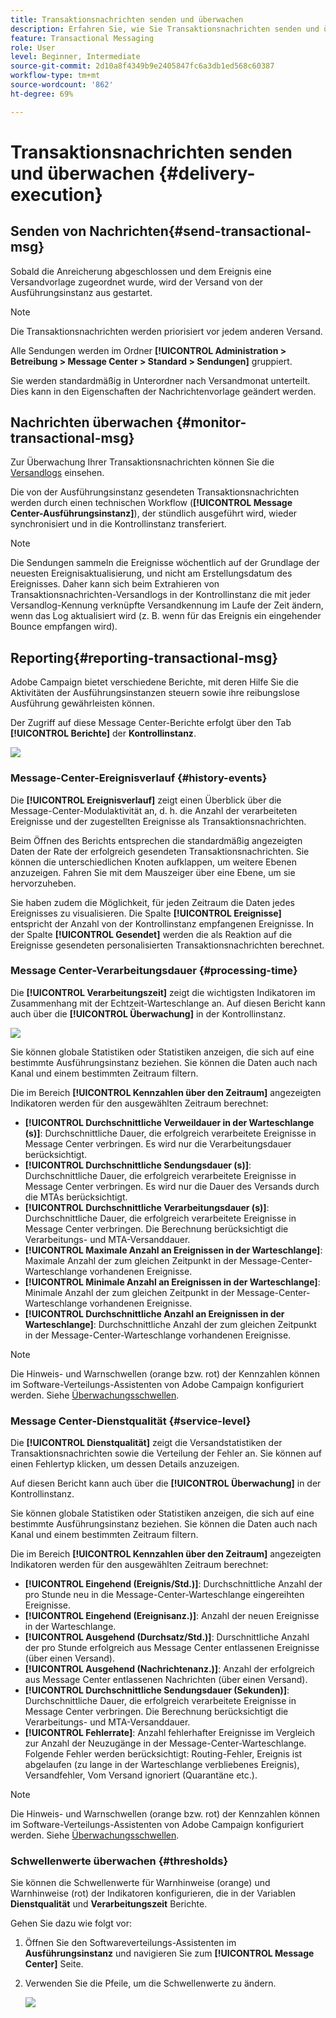 ```yaml
---
title: Transaktionsnachrichten senden und überwachen
description: Erfahren Sie, wie Sie Transaktionsnachrichten senden und überwachen
feature: Transactional Messaging
role: User
level: Beginner, Intermediate
source-git-commit: 2d10a8f4349b9e2405847fc6a3db1ed568c60387
workflow-type: tm+mt
source-wordcount: '862'
ht-degree: 69%

---
```



# Transaktionsnachrichten senden und überwachen {#delivery-execution}

## Senden von Nachrichten{#send-transactional-msg}

Sobald die Anreicherung abgeschlossen und dem Ereignis eine Versandvorlage zugeordnet wurde, wird der Versand von der Ausführungsinstanz aus gestartet.

>[!NOTE]
>
>Die Transaktionsnachrichten werden priorisiert vor jedem anderen Versand.

Alle Sendungen werden im Ordner **[!UICONTROL Administration > Betreibung > Message Center > Standard > Sendungen]** gruppiert.

Sie werden standardmäßig in Unterordner nach Versandmonat unterteilt. Dies kann in den Eigenschaften der Nachrichtenvorlage geändert werden.

## Nachrichten überwachen {#monitor-transactional-msg}

Zur Überwachung Ihrer Transaktionsnachrichten können Sie die [Versandlogs](send.md) einsehen.

Die von der Ausführungsinstanz gesendeten Transaktionsnachrichten werden durch einen technischen Workflow (**[!UICONTROL Message Center-Ausführungsinstanz]**), der stündlich ausgeführt wird, wieder synchronisiert und in die Kontrollinstanz transferiert.

>[!NOTE]
>
>Die Sendungen sammeln die Ereignisse wöchentlich auf der Grundlage der neuesten Ereignisaktualisierung, und nicht am Erstellungsdatum des Ereignisses. Daher kann sich beim Extrahieren von Transaktionsnachrichten-Versandlogs in der Kontrollinstanz die mit jeder Versandlog-Kennung verknüpfte Versandkennung im Laufe der Zeit ändern, wenn das Log aktualisiert wird (z. B. wenn für das Ereignis ein eingehender Bounce empfangen wird).

<!--
To monitor the activity and running of the execution instance(s), see [Transactional messaging reports](transactional-messaging-reports.md).-->

## Reporting{#reporting-transactional-msg}

Adobe Campaign bietet verschiedene Berichte, mit deren Hilfe Sie die Aktivitäten der Ausführungsinstanzen steuern sowie ihre reibungslose Ausführung gewährleisten können.

Der Zugriff auf diese Message Center-Berichte erfolgt über den Tab **[!UICONTROL Berichte]** der **Kontrollinstanz**.

![](assets/mc-reports.png)

### Message-Center-Ereignisverlauf {#history-events}

Die **[!UICONTROL Ereignisverlauf]** zeigt einen Überblick über die Message-Center-Modulaktivität an, d. h. die Anzahl der verarbeiteten Ereignisse und der zugestellten Ereignisse als Transaktionsnachrichten.

Beim Öffnen des Berichts entsprechen die standardmäßig angezeigten Daten der Rate der erfolgreich gesendeten Transaktionsnachrichten. Sie können die unterschiedlichen Knoten aufklappen, um weitere Ebenen anzuzeigen. Fahren Sie mit dem Mauszeiger über eine Ebene, um sie hervorzuheben.

Sie haben zudem die Möglichkeit, für jeden Zeitraum die Daten jedes Ereignisses zu visualisieren. Die Spalte **[!UICONTROL Ereignisse]** entspricht der Anzahl von der Kontrollinstanz empfangenen Ereignisse. In der Spalte **[!UICONTROL Gesendet]** werden die als Reaktion auf die Ereignisse gesendeten personalisierten Transaktionsnachrichten berechnet.


### Message Center-Verarbeitungsdauer {#processing-time}

Die **[!UICONTROL Verarbeitungszeit]** zeigt die wichtigsten Indikatoren im Zusammenhang mit der Echtzeit-Warteschlange an. Auf diesen Bericht kann auch über die **[!UICONTROL Überwachung]** in der Kontrollinstanz.

![](assets/mc-processing-time-report.png)

Sie können globale Statistiken oder Statistiken anzeigen, die sich auf eine bestimmte Ausführungsinstanz beziehen. Sie können die Daten auch nach Kanal und einem bestimmten Zeitraum filtern.

Die im Bereich **[!UICONTROL Kennzahlen über den Zeitraum]** angezeigten Indikatoren werden für den ausgewählten Zeitraum berechnet:

* **[!UICONTROL Durchschnittliche Verweildauer in der Warteschlange (s)]**: Durchschnittliche Dauer, die erfolgreich verarbeitete Ereignisse in Message Center verbringen. Es wird nur die Verarbeitungsdauer berücksichtigt.
* **[!UICONTROL Durchschnittliche Sendungsdauer (s)]**: Durchschnittliche Dauer, die erfolgreich verarbeitete Ereignisse in Message Center verbringen. Es wird nur die Dauer des Versands durch die MTAs berücksichtigt.
* **[!UICONTROL Durchschnittliche Verarbeitungsdauer (s)]**: Durchschnittliche Dauer, die erfolgreich verarbeitete Ereignisse in Message Center verbringen. Die Berechnung berücksichtigt die Verarbeitungs- und MTA-Versanddauer.
* **[!UICONTROL Maximale Anzahl an Ereignissen in der Warteschlange]**: Maximale Anzahl der zum gleichen Zeitpunkt in der Message-Center-Warteschlange vorhandenen Ereignisse.
* **[!UICONTROL Minimale Anzahl an Ereignissen in der Warteschlange]**: Minimale Anzahl der zum gleichen Zeitpunkt in der Message-Center-Warteschlange vorhandenen Ereignisse.
* **[!UICONTROL Durchschnittliche Anzahl an Ereignissen in der Warteschlange]**: Durchschnittliche Anzahl der zum gleichen Zeitpunkt in der Message-Center-Warteschlange vorhandenen Ereignisse.

>[!NOTE]
>
>Die Hinweis- und Warnschwellen (orange bzw. rot) der Kennzahlen können im Software-Verteilungs-Assistenten von Adobe Campaign konfiguriert werden. Siehe [Überwachungsschwellen](#thresholds).



### Message Center-Dienstqualität {#service-level}

Die **[!UICONTROL Dienstqualität]** zeigt die Versandstatistiken der Transaktionsnachrichten sowie die Verteilung der Fehler an. Sie können auf einen Fehlertyp klicken, um dessen Details anzuzeigen.

Auf diesen Bericht kann auch über die **[!UICONTROL Überwachung]** in der Kontrollinstanz.

Sie können globale Statistiken oder Statistiken anzeigen, die sich auf eine bestimmte Ausführungsinstanz beziehen. Sie können die Daten auch nach Kanal und einem bestimmten Zeitraum filtern.

Die im Bereich **[!UICONTROL Kennzahlen über den Zeitraum]** angezeigten Indikatoren werden für den ausgewählten Zeitraum berechnet:

* **[!UICONTROL Eingehend (Ereignis/Std.)]**: Durchschnittliche Anzahl der pro Stunde neu in die Message-Center-Warteschlange eingereihten Ereignisse.
* **[!UICONTROL Eingehend (Ereignisanz.)]**: Anzahl der neuen Ereignisse in der Warteschlange.
* **[!UICONTROL Ausgehend (Durchsatz/Std.)]**: Durschnittliche Anzahl der pro Stunde erfolgreich aus Message Center entlassenen Ereignisse (über einen Versand).
* **[!UICONTROL Ausgehend (Nachrichtenanz.)]**: Anzahl der erfolgreich aus Message Center entlassenen Nachrichten (über einen Versand).
* **[!UICONTROL Durchschnittliche Sendungsdauer (Sekunden)]**: Durchschnittliche Dauer, die erfolgreich verarbeitete Ereignisse in Message Center verbringen. Die Berechnung berücksichtigt die Verarbeitungs- und MTA-Versanddauer.
* **[!UICONTROL Fehlerrate]**: Anzahl fehlerhafter Ereignisse im Vergleich zur Anzahl der Neuzugänge in der Message-Center-Warteschlange. Folgende Fehler werden berücksichtigt: Routing-Fehler, Ereignis ist abgelaufen (zu lange in der Warteschlange verbliebenes Ereignis), Versandfehler, Vom Versand ignoriert (Quarantäne etc.).

>[!NOTE]
>
>Die Hinweis- und Warnschwellen (orange bzw. rot) der Kennzahlen können im Software-Verteilungs-Assistenten von Adobe Campaign konfiguriert werden. Siehe [Überwachungsschwellen](#thresholds).

### Schwellenwerte überwachen {#thresholds}

Sie können die Schwellenwerte für Warnhinweise (orange) und Warnhinweise (rot) der Indikatoren konfigurieren, die in der Variablen **Dienstqualität** und **Verarbeitungszeit** Berichte.

Gehen Sie dazu wie folgt vor:

1. Öffnen Sie den Softwareverteilungs-Assistenten im **Ausführungsinstanz** und navigieren Sie zum **[!UICONTROL Message Center]** Seite.
1. Verwenden Sie die Pfeile, um die Schwellenwerte zu ändern.

   ![](assets/mc-thresholds.png)

